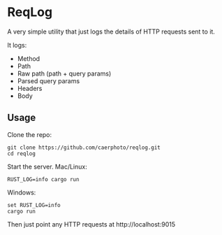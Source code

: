 # ReqLog

A very simple utility that just logs the details of HTTP requests sent to it.

It logs:

* Method
* Path
* Raw path (path + query params)
* Parsed query params
* Headers
* Body

## Usage

Clone the repo:

    git clone https://github.com/caerphoto/reqlog.git
    cd reqlog

Start the server. Mac/Linux:

    RUST_LOG=info cargo run

Windows:

    set RUST_LOG=info
    cargo run

Then just point any HTTP requests at http://localhost:9015
